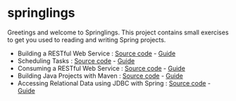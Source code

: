 # springlings
Greetings and welcome to Springlings. This project contains small exercises to get you used to reading and writing Spring projects.
- Building a RESTful Web Service : [Source code](https://github.com/youssame/springlings/tree/main/building-a-restful-web-service) - [Guide](https://spring.io/guides/gs/rest-service/)
- Scheduling Tasks : [Source code](https://github.com/youssame/springlings/tree/main/scheduling-tasks) - [Guide](https://spring.io/guides/gs/scheduling-tasks/)
- Consuming a RESTful Web Service : [Source code](https://github.com/youssame/springlings/tree/main/consuming-restful-ws) - [Guide](https://spring.io/guides/gs/consuming-rest/)
- Building Java Projects with Maven : [Source code](https://github.com/youssame/springlings/tree/main/building-java-projects-maven) - [Guide](https://spring.io/guides/gs/maven/)
- Accessing Relational Data using JDBC with Spring : [Source code](https://github.com/youssame/springlings/tree/main/access-relational-data-jdbc) - [Guide](https://spring.io/guides/gs/relational-data-access/)
